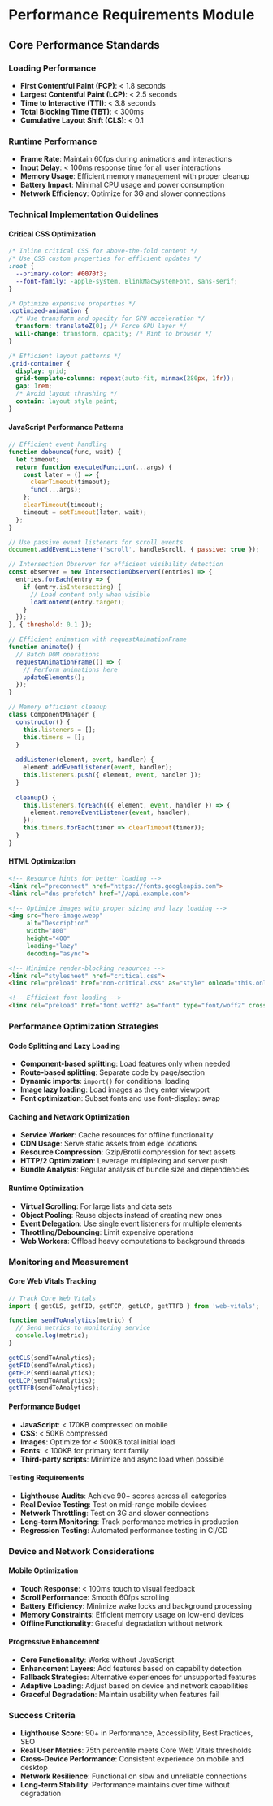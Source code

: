 # Performance Requirements Module

## Core Performance Standards

### Loading Performance
- **First Contentful Paint (FCP)**: < 1.8 seconds
- **Largest Contentful Paint (LCP)**: < 2.5 seconds  
- **Time to Interactive (TTI)**: < 3.8 seconds
- **Total Blocking Time (TBT)**: < 300ms
- **Cumulative Layout Shift (CLS)**: < 0.1

### Runtime Performance
- **Frame Rate**: Maintain 60fps during animations and interactions
- **Input Delay**: < 100ms response time for all user interactions
- **Memory Usage**: Efficient memory management with proper cleanup
- **Battery Impact**: Minimal CPU usage and power consumption
- **Network Efficiency**: Optimize for 3G and slower connections

### Technical Implementation Guidelines

#### Critical CSS Optimization
```css
/* Inline critical CSS for above-the-fold content */
/* Use CSS custom properties for efficient updates */
:root {
  --primary-color: #0070f3;
  --font-family: -apple-system, BlinkMacSystemFont, sans-serif;
}

/* Optimize expensive properties */
.optimized-animation {
  /* Use transform and opacity for GPU acceleration */
  transform: translateZ(0); /* Force GPU layer */
  will-change: transform, opacity; /* Hint to browser */
}

/* Efficient layout patterns */
.grid-container {
  display: grid;
  grid-template-columns: repeat(auto-fit, minmax(280px, 1fr));
  gap: 1rem;
  /* Avoid layout thrashing */
  contain: layout style paint;
}
```

#### JavaScript Performance Patterns
```javascript
// Efficient event handling
function debounce(func, wait) {
  let timeout;
  return function executedFunction(...args) {
    const later = () => {
      clearTimeout(timeout);
      func(...args);
    };
    clearTimeout(timeout);
    timeout = setTimeout(later, wait);
  };
}

// Use passive event listeners for scroll events
document.addEventListener('scroll', handleScroll, { passive: true });

// Intersection Observer for efficient visibility detection
const observer = new IntersectionObserver((entries) => {
  entries.forEach(entry => {
    if (entry.isIntersecting) {
      // Load content only when visible
      loadContent(entry.target);
    }
  });
}, { threshold: 0.1 });

// Efficient animation with requestAnimationFrame
function animate() {
  // Batch DOM operations
  requestAnimationFrame(() => {
    // Perform animations here
    updateElements();
  });
}

// Memory efficient cleanup
class ComponentManager {
  constructor() {
    this.listeners = [];
    this.timers = [];
  }
  
  addListener(element, event, handler) {
    element.addEventListener(event, handler);
    this.listeners.push({ element, event, handler });
  }
  
  cleanup() {
    this.listeners.forEach(({ element, event, handler }) => {
      element.removeEventListener(event, handler);
    });
    this.timers.forEach(timer => clearTimeout(timer));
  }
}
```

#### HTML Optimization
```html
<!-- Resource hints for better loading -->
<link rel="preconnect" href="https://fonts.googleapis.com">
<link rel="dns-prefetch" href="//api.example.com">

<!-- Optimize images with proper sizing and lazy loading -->
<img src="hero-image.webp" 
     alt="Description"
     width="800" 
     height="400"
     loading="lazy"
     decoding="async">

<!-- Minimize render-blocking resources -->
<link rel="stylesheet" href="critical.css">
<link rel="preload" href="non-critical.css" as="style" onload="this.onload=null;this.rel='stylesheet'">

<!-- Efficient font loading -->
<link rel="preload" href="font.woff2" as="font" type="font/woff2" crossorigin>
```

### Performance Optimization Strategies

#### Code Splitting and Lazy Loading
- **Component-based splitting**: Load features only when needed
- **Route-based splitting**: Separate code by page/section
- **Dynamic imports**: `import()` for conditional loading
- **Image lazy loading**: Load images as they enter viewport
- **Font optimization**: Subset fonts and use font-display: swap

#### Caching and Network Optimization
- **Service Worker**: Cache resources for offline functionality
- **CDN Usage**: Serve static assets from edge locations
- **Resource Compression**: Gzip/Brotli compression for text assets
- **HTTP/2 Optimization**: Leverage multiplexing and server push
- **Bundle Analysis**: Regular analysis of bundle size and dependencies

#### Runtime Optimization
- **Virtual Scrolling**: For large lists and data sets
- **Object Pooling**: Reuse objects instead of creating new ones
- **Event Delegation**: Use single event listeners for multiple elements
- **Throttling/Debouncing**: Limit expensive operations
- **Web Workers**: Offload heavy computations to background threads

### Monitoring and Measurement

#### Core Web Vitals Tracking
```javascript
// Track Core Web Vitals
import { getCLS, getFID, getFCP, getLCP, getTTFB } from 'web-vitals';

function sendToAnalytics(metric) {
  // Send metrics to monitoring service
  console.log(metric);
}

getCLS(sendToAnalytics);
getFID(sendToAnalytics);
getFCP(sendToAnalytics);
getLCP(sendToAnalytics);
getTTFB(sendToAnalytics);
```

#### Performance Budget
- **JavaScript**: < 170KB compressed on mobile
- **CSS**: < 50KB compressed
- **Images**: Optimize for < 500KB total initial load
- **Fonts**: < 100KB for primary font family
- **Third-party scripts**: Minimize and async load when possible

#### Testing Requirements
- **Lighthouse Audits**: Achieve 90+ scores across all categories
- **Real Device Testing**: Test on mid-range mobile devices
- **Network Throttling**: Test on 3G and slower connections
- **Long-term Monitoring**: Track performance metrics in production
- **Regression Testing**: Automated performance testing in CI/CD

### Device and Network Considerations

#### Mobile Optimization
- **Touch Response**: < 100ms touch to visual feedback
- **Scroll Performance**: Smooth 60fps scrolling
- **Battery Efficiency**: Minimize wake locks and background processing
- **Memory Constraints**: Efficient memory usage on low-end devices
- **Offline Functionality**: Graceful degradation without network

#### Progressive Enhancement
- **Core Functionality**: Works without JavaScript
- **Enhancement Layers**: Add features based on capability detection
- **Fallback Strategies**: Alternative experiences for unsupported features
- **Adaptive Loading**: Adjust based on device and network capabilities
- **Graceful Degradation**: Maintain usability when features fail

### Success Criteria
- **Lighthouse Score**: 90+ in Performance, Accessibility, Best Practices, SEO
- **Real User Metrics**: 75th percentile meets Core Web Vitals thresholds
- **Cross-Device Performance**: Consistent experience on mobile and desktop
- **Network Resilience**: Functional on slow and unreliable connections
- **Long-term Stability**: Performance maintains over time without degradation